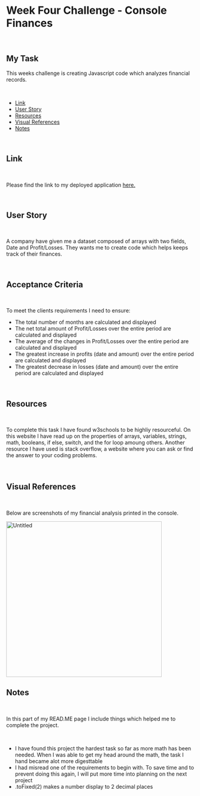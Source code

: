 # <h1>Week Four Challenge - Console Finances</h1>
  <br/>
 <h2>My Task</h2> 
   <p>This weeks challenge is creating Javascript code which analyzes financial records.</p>
  
 <br/>
  <ul>
    <li><a href="https://github.com/tyrkgithub/Console-Finances/blod/main/README.md#link">Link</a></li>
    <li><a href="https://github.com/tyrkgithub/Console-Finances/blob/main/README.md#acceptance-criteria">User Story</a></li>
    <li><a href="https://github.com/tyrkgithub/Console-Finances/blob/main/README.md#resources">Resources</a></li>
    <li><a href="https://github.com/tyrkgithub/Console-Finances/blob/main/README.md#visual-references">Visual References</a></li>
    <li><a href="https://github.com/tyrkgithub/Console-Finances/blob/main/README.md#notes">Notes</a></li>
  
  </ul>
  <br/>
  
 <h2>Link</h2>
  
  <br/>
  
  <p> Please find the link to my deployed application <a href="https://tyrkgithub.github.io/Console-Finances">here.</a> </p>
  
  <br/>
  
 <h2>User Story</h2>
  
  <br/>
  
  <p>A company have given me a dataset composed of arrays with two fields, Date and Profit/Losses. They wants me to create code which helps keeps track of their finances.<br/>
  </p>
  
  <br/>
  
<h2>Acceptance Criteria</h2>

  <br/>
  
  <p>To meet the clients requirements I need to ensure:</p>
  
  <ul>
    <li>The total number of months are calculated and displayed</li>
    <li>The net total amount of Profit/Losses over the entire period are calculated and displayed</li>
    <li>The average of the changes in Profit/Losses over the entire period are calculated and displayed</li>
    <li>The greatest increase in profits (date and amount) over the entire period  are calculated and displayed</li>
    <li>The greatest decrease in losses (date and amount) over the entire period are calculated and displayed</li>
  </ul>
  
  <br/>

<h2>Resources</h2>

  <br/>
 
  <p>To complete this task I have found w3schools to be highliy resourceful. On this website I have read up on the properties of arrays, variables, strings, math, booleans, if else, switch, and the for loop amoung others. Another resource I have used is stack overflow, a website where you can ask or find the answer to your coding problems.<br/>
 <br/>
  
  <br/>

 <h2>Visual References</h2>
 
  <br/>

  <p>Below are screenshots of my financial analysis printed in the console.</p> 
  
  <img width="415" alt="Untitled" src="https://user-images.githubusercontent.com/118772733/211407470-45295532-5455-4968-9348-a9cacba27bd4.png">



  <br/>
   
 <h2>Notes</h2>
 

  <br/>
  
  <p>In this part of my READ.ME page I include things which helped me to complete the project.</p>
  
  <br/>
  
  <ul>
   <li>I have found this project the hardest task so far as more math has been needed. When I was able to get my head around the math, the task I hand became alot more digesttable</li>
   <li>I had misread one of the requirements to begin with. To save time and to prevent doing this again, I will put more time into planning on the next project</li>
   <li>.toFixed(2) makes a number display to 2 decimal places</li>

